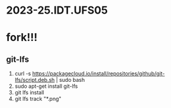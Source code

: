 # 2023-25.IDT.UFS05

# fork!!!

## git-lfs

1. curl -s https://packagecloud.io/install/repositories/github/git-lfs/script.deb.sh | sudo bash
2. sudo apt-get install git-lfs
3. git lfs install
4. git lfs track "*.png"
